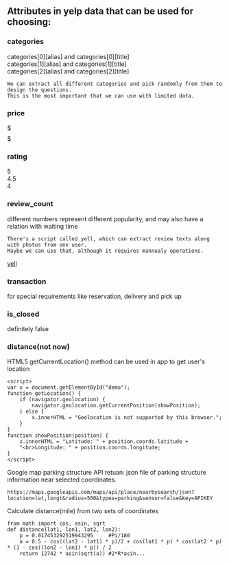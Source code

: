 ## Attributes in yelp data that can be used for choosing:
### categories
categories[0][alias] and categories[0][title]   
categories[1][alias] and categories[1][title]   
categories[2][alias] and categories[2][title]   
``` 
We can extract all different categories and pick randomly from them to design the questions.
This is the most important that we can use with limited data.
```
### price
$  
$$  
$$$  
$$$$  

### rating
5  
4.5  
4  

### review_count
different numbers represent different popularity, and may also have a relation with waiting time
```
There's a script called yell, which can extract review texts along with photos from one user.
Maybe we can use that, although it requires mannualy operations.
```
[yell](https://github.com/tmcw-up-for-adoption/yell)
### transaction
for special requirements like reservation, delivery and pick up

### is_closed
definitely false

### distance(not now)
HTML5 getCurrentLocation() method can be used in app to get user's location
```
<script>
var x = document.getElementById("demo");
function getLocation() {
    if (navigator.geolocation) {
        navigator.geolocation.getCurrentPosition(showPosition);
    } else {
        x.innerHTML = "Geolocation is not supported by this browser.";
    }
}
function showPosition(position) {
    x.innerHTML = "Latitude: " + position.coords.latitude + 
    "<br>Longitude: " + position.coords.longitude; 
}
</script>
```

Google map parking structure API
retuan: json file of parking structure information near selected coordinates.
```
https://maps.googleapis.com/maps/api/place/nearbysearch/json?location=lat,longt&radius=500&types=parking&sensor=false&key=APIKEY
```

Calculate distance(mile) from two sets of coordinates
```
from math import cos, asin, sqrt
def distance(lat1, lon1, lat2, lon2):
    p = 0.017453292519943295     #Pi/180
    a = 0.5 - cos((lat2 - lat1) * p)/2 + cos(lat1 * p) * cos(lat2 * p) * (1 - cos((lon2 - lon1) * p)) / 2
    return 12742 * asin(sqrt(a)) #2*R*asin...

```
